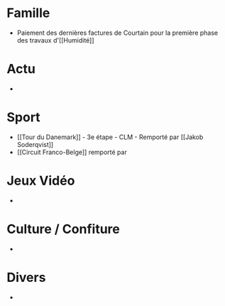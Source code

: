 # Famille
- Paiement des dernières factures de Courtain pour la première phase des travaux d'[[Humidité]]
# Actu
- 
# Sport
- [[Tour du Danemark]] - 3e étape - CLM - Remporté par [[Jakob Soderqvist]]
- [[Circuit Franco-Belge]] remporté par 
# Jeux Vidéo
- 
# Culture / Confiture
- 
# Divers
- 
